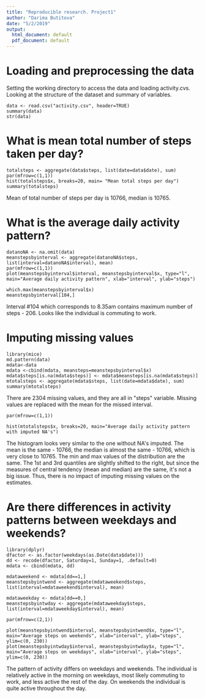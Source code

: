 ```yaml
---
title: "Reproducible research. Project1"
author: "Darima Butitova"
date: "5/2/2019"
output:
  html_document: default
  pdf_document: default
---
```


# Loading and preprocessing the data
Setting the working directory to access the data and loading activity.cvs. Looking at the structure of the dataset and summary of variables.


```{r, echo=TRUE}
data <- read.csv("activity.csv", header=TRUE)
summary(data)
str(data)
```

# What is mean total number of steps taken per day?

```{r, echo=TRUE}
totalsteps <- aggregate(data$steps, list(date=data$date), sum)
par(mfrow=c(1,1))
hist(totalsteps$x, breaks=20, main= "Mean total steps per day")
summary(totalsteps)
```

Mean of total number of steps per day is 10766, median is 10765.


# What is the average daily activity pattern?

```{r, echo=TRUE}
datanoNA <- na.omit(data)
meanstepsbyinterval <- aggregate(datanoNA$steps, list(interval=datanoNA$interval), mean)
par(mfrow=c(1,1))
plot(meanstepsbyinterval$interval, meanstepsbyinterval$x, type="l", main="Average daily activity pattern", xlab="interval", ylab="steps")

which.max(meanstepsbyinterval$x)
meanstepsbyinterval[104,]
```

Interval #104 which corresponds to 8.35am contains maximum number of steps - 206. Looks like the individual is commuting to work.

# Imputing missing values

```{r, echo=TRUE}
library(mice)
md.pattern(data)
mdata<-data
mdata <-cbind(mdata, meansteps=meanstepsbyinterval$x)
mdata$steps[is.na(mdata$steps)] <- mdata$meansteps[is.na(mdata$steps)]
mtotalsteps <- aggregate(mdata$steps, list(date=mdata$date), sum)
summary(mtotalsteps)
```

There are 2304 missing values, and they are all in "steps" variable. 
Missing values are replaced with the mean for the missed interval.


```{r}
par(mfrow=c(1,1))

hist(mtotalsteps$x, breaks=20, main="Average daily activity pattern with imputed NA's")
```


The histogram looks very similar to the one without NA's imputed. The mean is the same - 10766, the median is almost the same - 10766, which is very close to 10765. The min and max values of the distribution are the same. The 1st and 3rd quantiles are slightly shifted to the right, but since the measures of central tendency (mean and median) are the same, it's not a big issue. Thus, there is no impact of imputing missing values on the estimates.


# Are there differences in activity patterns between weekdays and weekends?

```{r}
library(dplyr)
dfactor <- as.factor(weekdays(as.Date(data$date)))
dd <- recode(dfactor, Saturday=1, Sunday=1, .default=0)
mdata <- cbind(mdata, dd)

mdataweekend <- mdata[dd==1,]
meanstepsbyintwend <- aggregate(mdataweekend$steps, list(interval=mdataweekend$interval), mean)

mdataweekday <- mdata[dd==0,]
meanstepsbyintwday <- aggregate(mdataweekday$steps, list(interval=mdataweekday$interval), mean)
```

```{r, fig.height=6, fig.width=6}
par(mfrow=c(2,1))

plot(meanstepsbyintwend$interval, meanstepsbyintwend$x, type="l", main="Average steps on weekends", xlab="interval", ylab="steps", ylim=c(0, 230))
plot(meanstepsbyintwday$interval, meanstepsbyintwday$x, type="l", main="Average steps on weekdays", xlab="interval", ylab="steps", ylim=c(0, 230))
```

The pattern of activity differs on weekdays and weekends. The individual is relatively active in the morning on weekdays, most likely commuting to work, and less active the rest of the day. On weekends the individual is quite active throughout the day.

